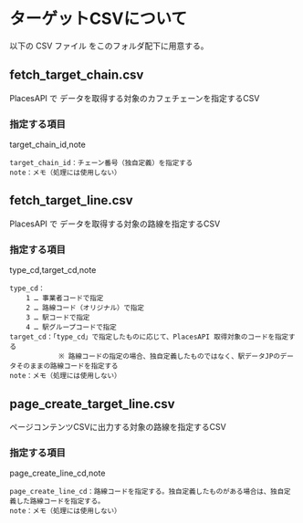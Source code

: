 
# ターゲットCSVについて

以下の CSV ファイル をこのフォルダ配下に用意する。



## fetch_target_chain.csv
PlacesAPI で データを取得する対象のカフェチェーンを指定するCSV

### 指定する項目
target_chain_id,note

    target_chain_id：チェーン番号（独自定義）を指定する
    note：メモ（処理には使用しない）



## fetch_target_line.csv
PlacesAPI で データを取得する対象の路線を指定するCSV

### 指定する項目
type_cd,target_cd,note

    type_cd：
        1 … 事業者コードで指定
        2 … 路線コード（オリジナル）で指定
        3 … 駅コードで指定
        4 … 駅グループコードで指定
    target_cd：「type_cd」で指定したものに応じて、PlacesAPI 取得対象のコードを指定する
                ※ 路線コードの指定の場合、独自定義したものではなく、駅データJPのデータそのままの路線コードを指定する
    note：メモ（処理には使用しない）



## page_create_target_line.csv
ページコンテンツCSVに出力する対象の路線を指定するCSV

### 指定する項目
page_create_line_cd,note

    page_create_line_cd：路線コードを指定する。独自定義したものがある場合は、独自定義した路線コードを指定する。
    note：メモ（処理には使用しない）

